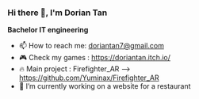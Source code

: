 ### Hi there 👋, I'm Dorian Tan

**Bachelor IT engineering**

- 📫 How to reach me: doriantan7@gmail.com
- 🎮 Check my games : https://doriantan.itch.io/
- 🔥 Main project : Firefighter_AR --> https://github.com/Yuminax/Firefighter_AR
- 🔭 I’m currently working on a website for a restaurant
<!--
**Yuminax/Yuminax** is a ✨ _special_ ✨ repository because its `README.md` (this file) appears on your GitHub profile.

Here are some ideas to get you started:

- 🔭 I’m currently working on ...
- 🌱 I’m currently learning ...
- 👯 I’m looking to collaborate on ...
- 🤔 I’m looking for help with ...
- 💬 Ask me about ...
- 📫 How to reach me: ...
- 😄 Pronouns: ...
- ⚡ Fun fact: ...
-->
